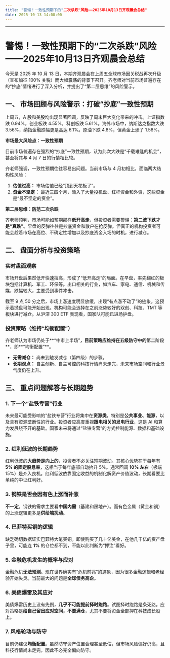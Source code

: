 ```yaml
---
title: "警惕！一致性预期下的"二次杀跌"风险——2025年10月13日齐观晨会总结"
date: 2025-10-13 14:00:00
---
```

***

# 警惕！一致性预期下的“二次杀跌”风险——2025年10月13日齐观晨会总结

今天是 2025 年 10 月 13 日，本期齐观晨会在上周五全球市场因关税战再次升级（宣布加征 100% 关税）而大幅震荡的背景下召开。齐老师对当前市场普遍存在的“抄底”情绪进行了深入分析，并提出了“第二层思维”的风险警示。

## 一、 市场回顾与风险警示：打破“抄底”一致性预期

上周五，A 股和美股均出现显著回调，反映了周末巨大变化带来的冲击。上证指数跌 0.94%，创业板跌 4.55%，科创板跌 5.61%。海外市场中，纳斯达克指数大跌 3.56%，纳指金融跌幅更是高达 6.1%。原油下跌 4.8%，但黄金上涨了 1.58%。

**市场最大风险点：一致性预期**

目前市场普遍存在强烈的“抄底”一致性预期，认为此次大跌是“千载难逢的机会”，甚至将其与 4 月 7 日的行情相比较。

齐老师强调，一致性预期往往容易出问题。当前市场与 4 月初相比，面临两大结构性风险：
1. **估值过高：** 市场估值已经“顶到天花板了”。
2. **资金不坚定：** 最近三四个月，涌入了大量投机盘、杠杆资金和外资，这些资金是“最不坚定的资金”。

**第二层思维：防范二次杀跌**

齐老师预判，市场可能如预期那样**低开高走**，但投资者需要警惕：**第二波下跌才是“真跌”**。早盘的反弹往往是抄底资金和散户在抢反弹。但真正的机构投资者可能会趁着市场在高位、不确定性增加以及抄底资金入场的时机，进行减仓。

## 二、 盘面分析与投资策略

### 实时盘面观察

市场开盘后果然低开快速拉高，形成了“低开高走”的局面。在早盘，率先翻红的板块包括计算机、军工、环保等。出口相关的行业，如汽车、家电、通信、机械和传媒，跌幅较大，主要受到事件冲击。

截至 9 点 50 分之后，市场上涨速度明显放缓，出现“有点涨不动了”的迹象。这预示着抛盘可能开始出现。机构可能会选择在之前涨势较好的双创、科技、TMT 等板块进行减仓。从沪深 300 ETF 表现看，国家队可能已进场护盘。

### 投资策略（维持“均衡配置”）

齐老师认为市场仍处于**“牛市上半场”**，目前策略应维持在五级防守中的**第二阶段**，即**“均衡配置”**。

*   **无需减仓：** 尚未到触发减仓（第四级）的步骤。
*   **长期观点：** 自主创新、自主可控的科技行情尚未走完，未来市场空间和行业景气度仍在上升。

## 三、 重点问题解答与长期趋势

### 1. 下一个“盐铁专营”行业

未来最可能受影响的“盐铁专营”行业将集中在**资源类**，特别是**公共事业、能源**，以及具有资源垄断性的行业。投资者应高度重视**跟电相关的发电行业**，这是 AI 和算力发展绕不开的基础。国家未来将通过“盐铁专营”的方式控制能源、数据和基础设施。

### 2. 红利低波的长期趋势

红利低波的**大趋势是向上的**，投资者不必关注短期波动。其核心优势在于每年有 **5% 的固定股息率**，这相当于每年底部自动抬升 5%。通常回调 **10% 左右**（极端 15%）是介入良机。红利低波依靠固定收益的机制化解资产价值波动，长期看要比单纯的中证红利好。

### 3. 钢铁是否会因有色上涨而补涨

**不一定**。钢铁的需求主要看**中国内需**（基建和房地产）。而有色金属（黄金和铜）的上涨逻辑更多是**供给端扰动**。

### 4. 巴菲特买铜的逻辑

缺乏确切数据证实巴菲特大笔买铜。即使购买了几十亿美金，在他几千亿的资产盘子里，可能连 **1%** 的仓位都不到，不能以此判断为“押注”看好。

### 5. 金融危机发生的概率与应对

金融危机**无法预测**。现在世界确实有“危机前兆”的迹象，因为很多金融逻辑和老经验开始失灵。当前最大的问题是**全球债务高企**。

### 6. 美债爆雷及其应对

美债爆雷历史上没有先例，**几乎不可能提前择时跑路**。试图择时跑路是条死路。应对策略是**给自己留出应对空间，不要满仓**，尤其不要将资金全部押在科技成长股上。

### 7. 风格轮动与防守

目前仍建议**均衡配置**。虽然防守资产位置合理甚至低估，但市场风险偏好仍高，且科技行情尚未走完，因此不必完全偏向防守。
